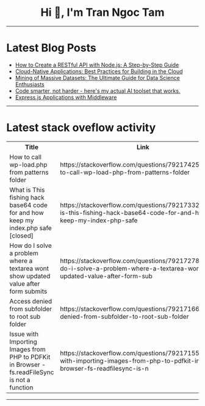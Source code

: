 <h1 align="center">Hi 👋, I'm Tran Ngoc Tam</h1>

---

# Latest Blog Posts 
<!-- BLOG-POST-LIST:START -->
- [How to Create a RESTful API with Node.js: A Step-by-Step Guide](https://dev.to/abhinowww/how-to-create-a-restful-api-with-nodejs-a-step-by-step-guide-47dj)
- [Cloud-Native Applications: Best Practices for Building in the Cloud](https://dev.to/okoye_ndidiamaka_5e3b7d30/cloud-native-applications-best-practices-for-building-in-the-cloud-1d2m)
- [Mining of Massive Datasets: The Ultimate Guide for Data Science Enthusiasts](https://dev.to/getvm/mining-of-massive-datasets-the-ultimate-guide-for-data-science-enthusiasts-1ccc)
- [Code smarter, not harder - here&#39;s my actual AI toolset that works.](https://dev.to/themuneebh/code-smarter-not-harder-heres-my-actual-ai-toolset-that-works-5goe)
- [Express.js Applications with Middleware](https://dev.to/thenamerahulkr/expressjs-applications-with-middleware-4oio)
<!-- BLOG-POST-LIST:END -->

---

# Latest stack oveflow activity
<table>
  <tr><th>Title</th><th>Link</th></tr>
  <!-- STACKOVERFLOW:START --><tr><td>How to call wp-load.php from patterns folder</td><td>https://stackoverflow.com/questions/79217425/how-to-call-wp-load-php-from-patterns-folder</td></tr><tr><td>What is This fishing hack base64 code for and how keep my index.php safe [closed]</td><td>https://stackoverflow.com/questions/79217332/what-is-this-fishing-hack-base64-code-for-and-how-keep-my-index-php-safe</td></tr><tr><td>How do I solve a problem where a textarea wont show updated value after form submits</td><td>https://stackoverflow.com/questions/79217278/how-do-i-solve-a-problem-where-a-textarea-wont-show-updated-value-after-form-sub</td></tr><tr><td>Access denied from subfolder to root sub folder</td><td>https://stackoverflow.com/questions/79217166/access-denied-from-subfolder-to-root-sub-folder</td></tr><tr><td>Issue with Importing Images from PHP to PDFKit in Browser - fs.readFileSync is not a function</td><td>https://stackoverflow.com/questions/79217155/issue-with-importing-images-from-php-to-pdfkit-in-browser-fs-readfilesync-is-n</td></tr><!-- STACKOVERFLOW:END -->
</table>

---


